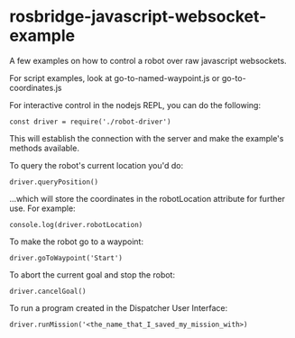 # rosbridge-javascript-websocket-example

A few examples on how to control a robot over raw javascript websockets.

For script examples, look at go-to-named-waypoint.js or go-to-coordinates.js

For interactive control in the nodejs REPL, you can do the following:

``const driver = require('./robot-driver')``

This will establish the connection with the server and make the  example's methods available.

To query the robot's current location you'd do:

``driver.queryPosition()``

...which will store the coordinates in the robotLocation attribute for further use. For example:

``console.log(driver.robotLocation)``

To make the robot go to a waypoint:

``driver.goToWaypoint('Start')``


To abort the current goal and stop the robot:

``driver.cancelGoal()``

To run a program created in the Dispatcher User Interface:

``driver.runMission('<the_name_that_I_saved_my_mission_with>)``
